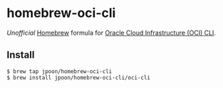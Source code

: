 # homebrew-oci-cli

*Unofficial* [Homebrew](https://brew.sh/) formula for [Oracle Cloud Infrastructure (OCI) CLI](https://github.com/oracle/oci-cli).

## Install

```
$ brew tap jpoon/homebrew-oci-cli
$ brew install jpoon/homebrew-oci-cli/oci-cli
```
